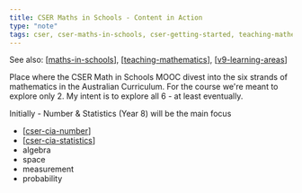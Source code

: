 ```yaml
---
title: CSER Maths in Schools - Content in Action
type: "note"
tags: cser, cser-maths-in-schools, cser-getting-started, teaching-mathematics
---
```


See also: [[maths-in-schools]], [[teaching-mathematics]], [[v9-learning-areas]]

Place where the CSER Math in Schools MOOC divest into the six strands of mathematics in the Australian Curriculum. For the course we're meant to explore only 2. My intent is to explore all 6 - at least eventually.

Initially - Number & Statistics (Year 8) will be the main focus

- [[cser-cia-number]]
- [[cser-cia-statistics]]
- algebra
- space 
- measurement
- probability

[//begin]: # "Autogenerated link references for markdown compatibility"
[maths-in-schools]: ../maths-in-schools "Maths in Schools Online: Year 7 - 10 course"
[teaching-mathematics]: ../teaching-mathematics "Teaching Mathematics"
[v9-learning-areas]: ../../Curriculum/v9/v9-learning-areas "v9-learning-areas"
[cser-cia-number]: cser-cia-number "CSER Number - Content In Action"
[cser-cia-statistics]: cser-cia-statistics "CSER Statistics - Content in Action"
[//end]: # "Autogenerated link references"